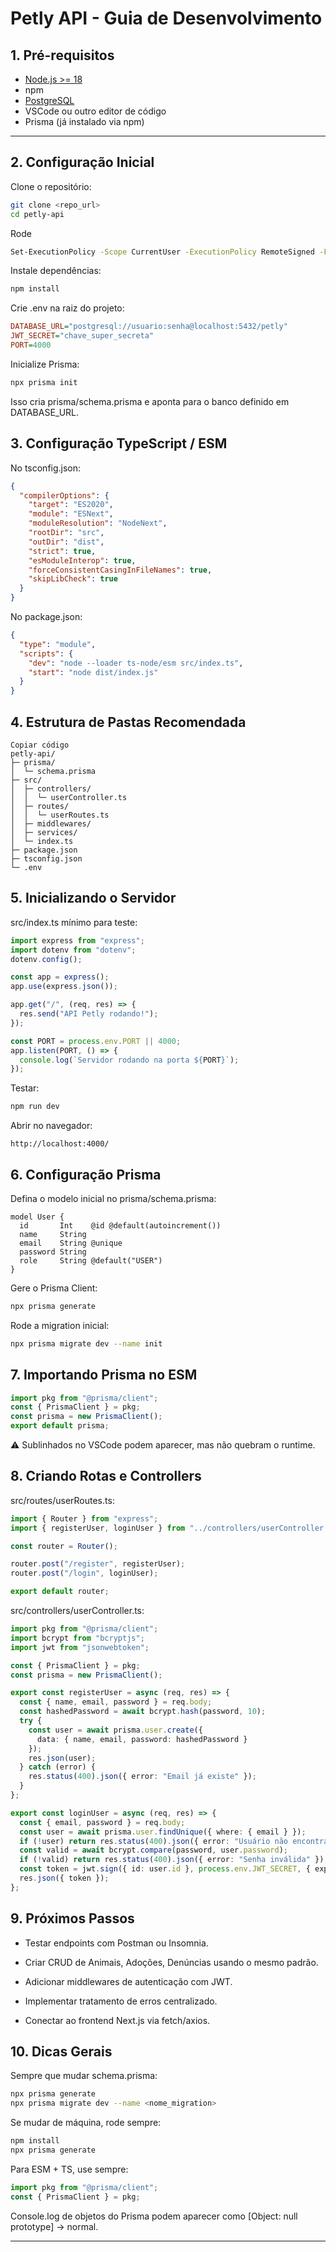 # Petly API - Guia de Desenvolvimento

## 1. Pré-requisitos

- [Node.js >= 18](https://nodejs.org/pt/download)  
- npm  
- [PostgreSQL](https://www.postgresql.org/download/windows/)
- VSCode ou outro editor de código  
- Prisma (já instalado via npm)

---

## 2. Configuração Inicial

Clone o repositório:

```bash
git clone <repo_url>
cd petly-api
```
Rode
```bash
Set-ExecutionPolicy -Scope CurrentUser -ExecutionPolicy RemoteSigned -Force
```
Instale dependências:
```bash
npm install
```
Crie .env na raiz do projeto:

```ini
DATABASE_URL="postgresql://usuario:senha@localhost:5432/petly"
JWT_SECRET="chave_super_secreta"
PORT=4000
```
Inicialize Prisma:

```bash
npx prisma init
```

Isso cria prisma/schema.prisma e aponta para o banco definido em DATABASE_URL.

## 3. Configuração TypeScript / ESM

No tsconfig.json:
```json
{
  "compilerOptions": {
    "target": "ES2020",
    "module": "ESNext",
    "moduleResolution": "NodeNext",
    "rootDir": "src",
    "outDir": "dist",
    "strict": true,
    "esModuleInterop": true,
    "forceConsistentCasingInFileNames": true,
    "skipLibCheck": true
  }
}
```

No package.json:
```json
{
  "type": "module",
  "scripts": {
    "dev": "node --loader ts-node/esm src/index.ts",
    "start": "node dist/index.js"
  }
}
```

## 4. Estrutura de Pastas Recomendada
```pgsql
Copiar código
petly-api/
├─ prisma/
│  └─ schema.prisma
├─ src/
│  ├─ controllers/
│  │  └─ userController.ts
│  ├─ routes/
│  │  └─ userRoutes.ts
│  ├─ middlewares/
│  ├─ services/
│  └─ index.ts
├─ package.json
├─ tsconfig.json
└─ .env
```

## 5. Inicializando o Servidor
src/index.ts mínimo para teste:

```ts
import express from "express";
import dotenv from "dotenv";
dotenv.config();

const app = express();
app.use(express.json());

app.get("/", (req, res) => {
  res.send("API Petly rodando!");
});

const PORT = process.env.PORT || 4000;
app.listen(PORT, () => {
  console.log(`Servidor rodando na porta ${PORT}`);
});
```

Testar:

```bash
npm run dev
```

Abrir no navegador:

```arduino
http://localhost:4000/
```

## 6. Configuração Prisma
Defina o modelo inicial no prisma/schema.prisma:

```prisma
model User {
  id       Int    @id @default(autoincrement())
  name     String
  email    String @unique
  password String
  role     String @default("USER")
}
```

Gere o Prisma Client:

```bash
npx prisma generate
```

Rode a migration inicial:

```bash
npx prisma migrate dev --name init
```

## 7. Importando Prisma no ESM
```ts
import pkg from "@prisma/client";
const { PrismaClient } = pkg;
const prisma = new PrismaClient();
export default prisma;
```

⚠️ Sublinhados no VSCode podem aparecer, mas não quebram o runtime.

## 8. Criando Rotas e Controllers
src/routes/userRoutes.ts:

```ts
import { Router } from "express";
import { registerUser, loginUser } from "../controllers/userController.js";

const router = Router();

router.post("/register", registerUser);
router.post("/login", loginUser);

export default router;
```

src/controllers/userController.ts:

```ts
import pkg from "@prisma/client";
import bcrypt from "bcryptjs";
import jwt from "jsonwebtoken";

const { PrismaClient } = pkg;
const prisma = new PrismaClient();

export const registerUser = async (req, res) => {
  const { name, email, password } = req.body;
  const hashedPassword = await bcrypt.hash(password, 10);
  try {
    const user = await prisma.user.create({
      data: { name, email, password: hashedPassword }
    });
    res.json(user);
  } catch (error) {
    res.status(400).json({ error: "Email já existe" });
  }
};

export const loginUser = async (req, res) => {
  const { email, password } = req.body;
  const user = await prisma.user.findUnique({ where: { email } });
  if (!user) return res.status(400).json({ error: "Usuário não encontrado" });
  const valid = await bcrypt.compare(password, user.password);
  if (!valid) return res.status(400).json({ error: "Senha inválida" });
  const token = jwt.sign({ id: user.id }, process.env.JWT_SECRET, { expiresIn: "1d" });
  res.json({ token });
};
```

## 9. Próximos Passos
- Testar endpoints com Postman ou Insomnia.

- Criar CRUD de Animais, Adoções, Denúncias usando o mesmo padrão.

- Adicionar middlewares de autenticação com JWT.

- Implementar tratamento de erros centralizado.

- Conectar ao frontend Next.js via fetch/axios.

## 10. Dicas Gerais
Sempre que mudar schema.prisma:

```bash
npx prisma generate
npx prisma migrate dev --name <nome_migration>
```

Se mudar de máquina, rode sempre:

```bash
npm install
npx prisma generate
```

Para ESM + TS, use sempre:

```ts
import pkg from "@prisma/client";
const { PrismaClient } = pkg;
```

Console.log de objetos do Prisma podem aparecer como [Object: null prototype] → normal.

---
